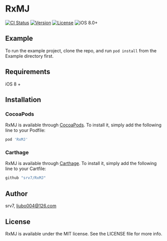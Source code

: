 # RxMJ

[![CI Status](https://img.shields.io/travis/srv7/RxMJ.svg?style=flat)](https://travis-ci.org/srv7/RxMJ)
[![Version](https://img.shields.io/cocoapods/v/RxMJ.svg?style=flat)](https://cocoapods.org/pods/RxMJ)
[![License](https://img.shields.io/cocoapods/l/RxMJ.svg?style=flat)](https://cocoapods.org/pods/RxMJ)
![iOS 8.0+](https://img.shields.io/badge/iOS-8.0%2B-blue.svg)

## Example

To run the example project, clone the repo, and run `pod install` from the Example directory first.

## Requirements

iOS 8 +

## Installation

### CocoaPods

RxMJ is available through [CocoaPods](https://cocoapods.org). To install
it, simply add the following line to your Podfile:

```ruby
pod 'RxMJ'
```

### Carthage

RxMJ is available through [Carthage](https://github.com/Carthage/Carthage). To install
it, simply add the following line to your Cartfile:

```ruby
github "srv7/RxMJ"
```

## Author

srv7, liubo004@126.com

## License

RxMJ is available under the MIT license. See the LICENSE file for more info.

